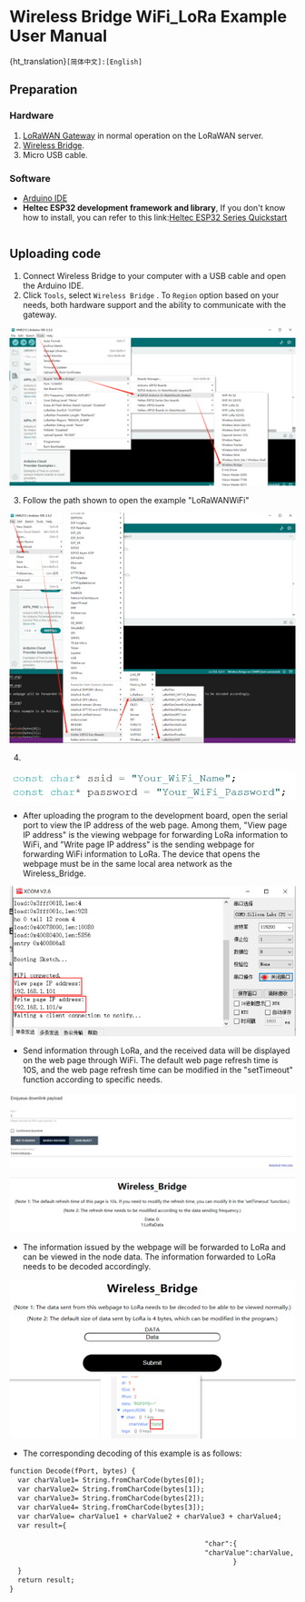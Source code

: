 # Wireless Bridge WiFi_LoRa Example User Manual

{ht_translation}`[简体中文]:[English]`

## Preparation
### Hardware
1. [LoRaWAN Gateway](https://heltec.org/product-category/lora/lora-gateway/) in normal operation on the LoRaWAN server.
2. [Wireless Bridge](https://heltec.org/project/wireless-bridge/).
3. Micro USB cable.
### Software
- [Arduino IDE](https://www.arduino.cc/)
- **Heltec ESP32 development framework and library**, If you don't know how to install, you can refer to this link:[Heltec ESP32 Series Quickstart](https://docs.heltec.org/en/node/esp32/esp32_general_docs/quick_start.html#)

``` {tip} It also supports the [official Arduino framework](https://github.com/espressif/arduino-esp32) of Espressif.
```

## Uploading code
1. Connect Wireless Bridge to your computer with a USB cable and open the Arduino IDE.
2. Click `Tools`,  select `Wireless Bridge` . To `Region` option based on your needs, both hardware support and the ability to communicate with the gateway.

  ![](img/02.png)

3. Follow the path shown to open the example "LoRaWANWiFi"

  ![](img/03.png)

4. 

  ![](img/wifi_lora_user_manual/01.png)

- After uploading the program to the development board, open the serial port to view the IP address of the web page. Among them, "View page IP address" is the viewing webpage for forwarding LoRa information to WiFi, and "Write page IP address" is the sending webpage for forwarding WiFi information to LoRa. The device that opens the webpage must be in the same local area network as the Wireless_Bridge.

![](img/wifi_lora_user_manual/02.png)

- Send information through LoRa, and the received data will be displayed on the web page through WiFi. The default web page refresh time is 10S, and the web page refresh time can be modified in the "setTimeout" function according to specific needs.

![](img/wifi_lora_user_manual/03.png)

![](img/wifi_lora_user_manual/04.png)

- The information issued by the webpage will be forwarded to LoRa and can be viewed in the node data. The information forwarded to LoRa needs to be decoded accordingly.

![](img/wifi_lora_user_manual/05.png)

- The corresponding decoding of this example is as follows:

```shell
function Decode(fPort, bytes) {
  var charValue1= String.fromCharCode(bytes[0]);
  var charValue2= String.fromCharCode(bytes[1]);
  var charValue3= String.fromCharCode(bytes[2]);
  var charValue4= String.fromCharCode(bytes[3]);
  var charValue= charValue1 + charValue2 + charValue3 + charValue4;
  var result={
    
                                                "char":{
                                                "charValue":charValue,
                                                       }
  }
  return result;
}
```

